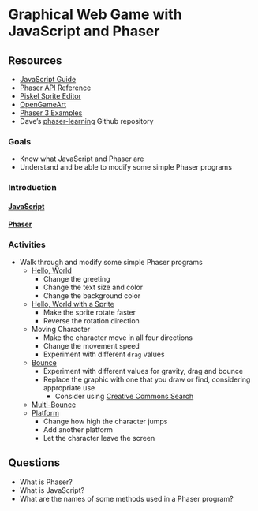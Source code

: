 # Graphical Web Game with JavaScript and Phaser

## Resources
- [JavaScript Guide](https://developer.mozilla.org/en-US/docs/Web/JavaScript/Guide)
- [Phaser API Reference](http://phaser.io/docs/2.4.8/)
- [Piskel Sprite Editor](https://www.piskelapp.com/)
- [OpenGameArt](https://opengameart.org/)
- [Phaser 3 Examples](https://labs.phaser.io/index.html)
- Dave’s [phaser-learning](https://github.com/dcbriccetti/phaser-lessons/) Github repository

### Goals
- Know what JavaScript and Phaser are
- Understand and be able to modify some simple Phaser programs

### Introduction
#### [JavaScript](https://en.wikipedia.org/wiki/JavaScript)
#### [Phaser](http://phaser.io)

### Activities
- Walk through and modify some simple Phaser programs
    - [Hello, World](https://repl.it/@dcbriccetti/hello)
        - Change the greeting
        - Change the text size and color
        - Change the background color
    - [Hello, World with a Sprite](https://repl.it/@dcbriccetti/hello-sprite)
        - Make the sprite rotate faster
        - Reverse the rotation direction
    - Moving Character
        - Make the character move in all four directions
        - Change the movement speed
        - Experiment with different `drag` values
    - [Bounce](https://repl.it/@dcbriccetti/bounce)
        - Experiment with different values for gravity, drag and bounce
        - Replace the graphic with one that you draw or find, considering appropriate use
          - Consider using [Creative Commons Search](https://search.creativecommons.org/)
    - [Multi-Bounce](https://repl.it/@dcbriccetti/multi-bounce)
    - [Platform](https://repl.it/@dcbriccetti/platform)
        - Change how high the character jumps
        - Add another platform
        - Let the character leave the screen

## Questions
- What is Phaser?
- What is JavaScript?
- What are the names of some methods used in a Phaser program?
